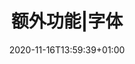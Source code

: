 ---
title: "额外功能|字体"
description: "字体"
lead: ""
date: 2020-11-16T13:59:39+01:00
lastmod: 2020-11-16T13:59:39+01:00
draft: false
images: []
menu:
  docs:
    parent: "extra_service"
    identifier: "font"
weight: 15
---